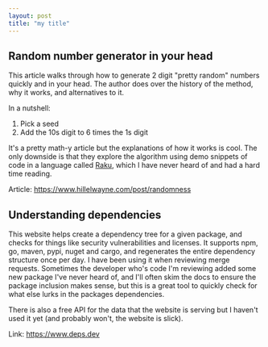 ```yaml
---
layout: post
title: "my title"
---
```


## Random number generator in your head

This article walks through how to generate 2 digit "pretty random" numbers quickly and in your head. The author does over the history of the method, why it works, and alternatives to it.

In a nutshell:

1. Pick a seed
2. Add the 10s digit to 6 times the 1s digit

It's a pretty math-y article but the explanations of how it works is cool. The only downside is that they explore the algorithm using demo snippets of code in a language called [Raku](https://raku.org/), which I have never heard of and had a hard time reading.

Article: <https://www.hillelwayne.com/post/randomness>

## Understanding dependencies

This website helps create a dependency tree for a given package, and checks for things like security vulnerabilities and licenses. It supports npm, go, maven, pypi, nuget and cargo, and regenerates the entire dependency structure once per day. I have been using it when reviewing merge requests. Sometimes the developer who's code I'm reviewing added some new package I've never heard of, and I'll often skim the docs to ensure the package inclusion makes sense, but this is a great tool to quickly check for what else lurks in the packages dependencies.

There is also a free API for the data that the website is serving but I haven't used it yet (and probably won't, the website is slick).

Link: <https://www.deps.dev>
